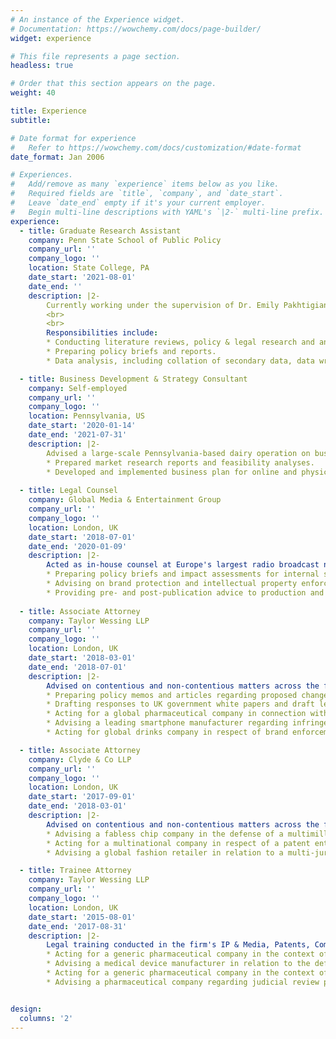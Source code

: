 ```yaml
---
# An instance of the Experience widget.
# Documentation: https://wowchemy.com/docs/page-builder/
widget: experience

# This file represents a page section.
headless: true

# Order that this section appears on the page.
weight: 40

title: Experience
subtitle:

# Date format for experience
#   Refer to https://wowchemy.com/docs/customization/#date-format
date_format: Jan 2006

# Experiences.
#   Add/remove as many `experience` items below as you like.
#   Required fields are `title`, `company`, and `date_start`.
#   Leave `date_end` empty if it's your current employer.
#   Begin multi-line descriptions with YAML's `|2-` multi-line prefix.
experience:
  - title: Graduate Research Assistant
    company: Penn State School of Public Policy
    company_url: ''
    company_logo: ''
    location: State College, PA
    date_start: '2021-08-01'
    date_end: ''
    description: |2-
        Currently working under the supervision of Dr. Emily Pakhtigian, Assistant Professor of Public Policy at the Penn State School of Public Policy. 
        <br>
        <br>
        Responsibilities include:  
        * Conducting literature reviews, policy & legal research and analyses.
        * Preparing policy briefs and reports.
        * Data analysis, including collation of secondary data, data wrangling, data extraction, statistical analyses, and data visualization, utilizing R, Stata, and QGIS.

  - title: Business Development & Strategy Consultant
    company: Self-employed
    company_url: ''
    company_logo: ''
    location: Pennsylvania, US
    date_start: '2020-01-14'
    date_end: '2021-07-31'
    description: |2-
        Advised a large-scale Pennsylvania-based dairy operation on business development strategies, including diversification options.
        * Prepared market research reports and feasibility analyses.
        * Developed and implemented business plan for online and physical retail store for sale of farm-raised produce, including development, construction, and licensing of on-farm retail food facility and development of new farm website and online store.
   
  - title: Legal Counsel
    company: Global Media & Entertainment Group
    company_url: ''
    company_logo: ''
    location: London, UK
    date_start: '2018-07-01'
    date_end: '2020-01-09'
    description: |2-
        Acted as in-house counsel at Europe's largest radio broadcast network, advising on a range of commercial, litigious, and regulatory matters. Responsibilities included:
        * Preparing policy briefs and impact assessments for internal stakeholders, summarizing forthcoming legislative and regulatory changes.
        * Advising on brand protection and intellectual property enforcement matters across the group, including brand development, trademark prosecution, and intellectual property disputes.
        * Providing pre- and post-publication advice to production and editorial teams regarding copyright, defamation, and privacy risks. 
        
  - title: Associate Attorney
    company: Taylor Wessing LLP
    company_url: ''
    company_logo: ''
    location: London, UK
    date_start: '2018-03-01'
    date_end: '2018-07-01'
    description: |2-
        Advised on contentious and non-contentious matters across the full spectrum of soft intellectual property rights, with a particular emphasis on the pharmaceutical, food and beverage, media, and technology sectors. Highlights included:
        * Preparing policy memos and articles regarding proposed changes to English and EU law.
        * Drafting responses to UK government white papers and draft legislation on behalf of clients.
        * Acting for a global pharmaceutical company in connection with brand enforcement and licencing matters.
        * Advising a leading smartphone manufacturer regarding infringement risks in relation to new handset designs.
        * Acting for global drinks company in respect of brand enforcement matters, including coordinating multi-jurisdictional trademark infringement proceedings.

  - title: Associate Attorney
    company: Clyde & Co LLP
    company_url: ''
    company_logo: ''
    location: London, UK
    date_start: '2017-09-01'
    date_end: '2018-03-01'
    description: |2-
        Advised on contentious and non-contentious matters across the full spectrum of intellectual property rights, with a particular focus on the technology, energy, and fashion/retail sectors. Highlights included:
        * Advising a fabless chip company in the defense of a multimillion-dollar claim for breach of confidence and patent infringement.
        * Acting for a multinational company in respect of a patent entitlement dispute relating to the use of testing techonology within the oil and gas sector.
        * Advising a global fashion retailer in relation to a multi-jurisdictional counterfeiting dispute. 

  - title: Trainee Attorney
    company: Taylor Wessing LLP
    company_url: ''
    company_logo: ''
    location: London, UK
    date_start: '2015-08-01'
    date_end: '2017-08-31'
    description: |2-
        Legal training conducted in the firm's IP & Media, Patents, Commercial Ligitation, and Banking & Finance teams. Client secondment also undertaken at PricewaterhouseCoopers LLP (PwC).  Highlights included:
        * Acting for a generic pharmaceutical company in the context of High Court proceedings challenging the validity of a competitor's supplementary protection certificate.
        * Advising a medical device manufacturer in relation to the defense of multiple defective product claims.
        * Acting for a generic pharmaceutical company in the context of Court of Appeal proceedings following a challenge to the client's UK marketing authorization.
        * Advising a pharmaceutical company regarding judicial review proceedings concerning the MHRA's refusal to grant a marketing authorization.


design:
  columns: '2'
---
```

